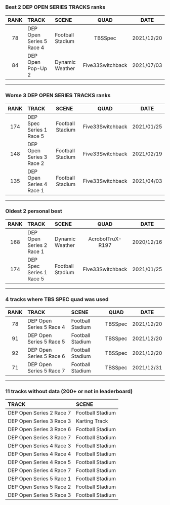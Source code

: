 ### Best 2 DEP OPEN SERIES TRACKS ranks
|RANK|TRACK|SCENE|QUAD|DATE|
|:---:|:---|:---|:---:|:---:|
|78|DEP Open Series 5 Race 4|Football Stadium|TBSSpec|2021/12/20|
|84|DEP Open Pop-Up 2|Dynamic Weather|Five33Switchback|2021/07/03|
---
### Worse 3 DEP OPEN SERIES TRACKS ranks
|RANK|TRACK|SCENE|QUAD|DATE|
|:---:|:---|:---|:---:|:---:|
|174|DEP Spec Series 1 Race 5|Football Stadium|Five33Switchback|2021/01/25|
|148|DEP Open Series 3 Race 2|Football Stadium|Five33Switchback|2021/02/19|
|135|DEP Open Series 4 Race 1|Football Stadium|Five33Switchback|2021/04/03|
---
### Oldest 2 personal best
|RANK|TRACK|SCENE|QUAD|DATE|
|:---:|:---|:---|:---:|:---:|
|168|DEP Open Series 2 Race 1|Dynamic Weather|AcrobotTruX-R197|2020/12/16|
|174|DEP Spec Series 1 Race 5|Football Stadium|Five33Switchback|2021/01/25|
---
### 4 tracks where TBS SPEC quad was used
|RANK|TRACK|SCENE|QUAD|DATE|
|:---:|:---|:---|:---:|:---:|
|78|DEP Open Series 5 Race 4|Football Stadium|TBSSpec|2021/12/20|
|91|DEP Open Series 5 Race 5|Football Stadium|TBSSpec|2021/12/20|
|92|DEP Open Series 5 Race 6|Football Stadium|TBSSpec|2021/12/20|
|71|DEP Open Series 5 Race 7|Football Stadium|TBSSpec|2021/12/31|
---
### 11 tracks without data (200+ or not in leaderboard)
|TRACK|SCENE|
|:---|:---|
|DEP Open Series 2 Race 7|Football Stadium|
|DEP Open Series 3 Race 3|Karting Track|
|DEP Open Series 3 Race 6|Football Stadium|
|DEP Open Series 3 Race 7|Football Stadium|
|DEP Open Series 4 Race 3|Football Stadium|
|DEP Open Series 4 Race 4|Football Stadium|
|DEP Open Series 4 Race 5|Football Stadium|
|DEP Open Series 4 Race 7|Football Stadium|
|DEP Open Series 5 Race 1|Football Stadium|
|DEP Open Series 5 Race 2|Football Stadium|
|DEP Open Series 5 Race 3|Football Stadium|
